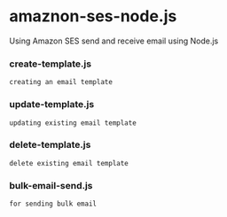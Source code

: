 # amaznon-ses-node.js
Using Amazon SES send and receive email using Node.js

### create-template.js 
    creating an email template
    
### update-template.js 
    updating existing email template
    
### delete-template.js 
    delete existing email template

### bulk-email-send.js
    for sending bulk email
